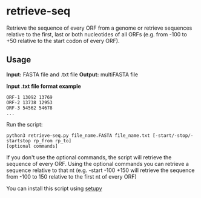 # retrieve-seq

Retrieve the sequence of every ORF from a genome or retrieve sequences relative to the first, last or both nucleotides of all ORFs (e.g. from -100 to +50 relative to the start codon of every ORF).

## Usage

**Input:** FASTA file and .txt file
**Output:** multiFASTA file

**Input .txt file format example**

```
ORF-1 13092 13769
ORF-2 13738 12953
ORF-3 54562 54678
...
```

Run the script:

```
python3 retrieve-seq.py file_name.FASTA file_name.txt [-start/-stop/-startstop rp_from rp_to]
[optional commands]
```

If you don't use the optional commands, the script will retrieve the sequence of every ORF.
Using the optional commands you can retrieve a sequence relative to that nt (e.g. -start -100 +150 will retrieve the sequence from -100 to 150 relative to the first nt of every ORF)

You can install this script using [setupy](https://github.com/lucasfmotta/setupy)
